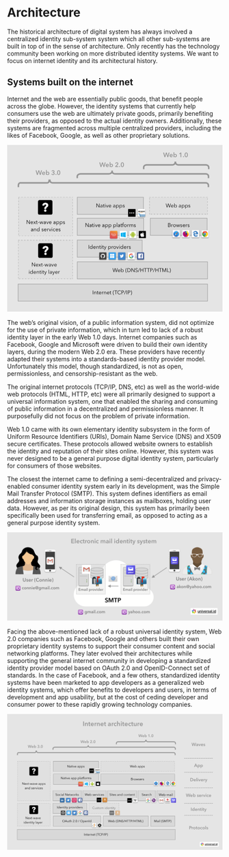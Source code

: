 # Architecture

The historical architecture of digital system has always involved a centralized identity sub-system system which all other sub-systems are built in top of in the sense of architecture. Only recently has the technology community been working on more distributed identity systems. We want to focus on internet identity and its architectural history.

## Systems built on the internet

Internet and the web are essentially public goods, that benefit people across the globe. However, the identity systems that currently help consumers use the web are ultimately private goods, primarily benefiting their providers, as opposed to the actual identity owners. Additionally, these systems are fragmented across multiple centralized providers, including the likes of Facebook, Google, as well as other proprietary solutions.

![Simplified architecture][simple-internet-architecture]

[simple-internet-architecture]: images/simple-internet-architecture.png

The web’s original vision, of a public information system, did not optimize for the use of private information, which in turn led to lack of a robust identity layer in the early Web 1.0 days. Internet companies such as Facebook, Google and Microsoft were driven to build their own identity layers, during the modern Web 2.0 era. These providers have recently adapted their systems into a standards-based identity provider model. Unfortunately this model, though standardized, is not as open, permissionless, and censorship-resistant as the web.

The original internet protocols (TCP/IP, DNS, etc) as well as the world-wide web protocols (HTML, HTTP, etc) were all primarily designed to support a universal information system, one that enabled the sharing and consuming of public information in a decentralized and permissionless manner. It purposefully did not focus on the problem of private information.

Web 1.0 came with its own elementary identity subsystem in the form of Uniform Resource Identifiers (URIs), Domain Name Service (DNS) and X509 secure certificates. These protocols allowed website owners to establish the identity and reputation of their sites online. However, this system was never designed to be a general purpose digital identity system, particularly for consumers of those websites.

The closest the internet came to defining a semi-decentralized and privacy-enabled consumer identity system early in its development, was the Simple Mail Transfer Protocol (SMTP). This system defines identifiers as email addresses and information storage instances as mailboxes, holding user data. However, as per its original design, this system has primarily been specifically been used for transferring email, as opposed to acting as a general purpose identity system.

![Electronic mail identity system][email-identity-system]

[email-identity-system]: images/email-identity-system.png

Facing the above-mentioned lack of a robust universal identity system, Web 2.0 companies such as Facebook, Google and others built their own proprietary identity systems to support their consumer content and social networking platforms. They later evolved their architectures while supporting the general internet community in developing a standardized identity provider model based on OAuth 2.0 and OpenID-Connect set of standards. In the case of Facebook, and a few others, standardized identity systems have been marketed to app developers as a generalized web identity systems, which offer benefits to developers and users, in terms of development and app usability, but at the cost of ceding developer and consumer power to these rapidly growing technology companies.

![Internet detailed architecture][current-internet-architecture]

[current-internet-architecture]: images/current-internet-architecture.png
